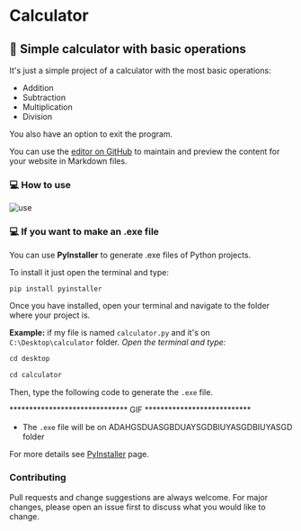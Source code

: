 # Calculator

## 📖 Simple calculator with basic operations

It's just a simple project of a calculator with the most basic operations:
- Addition
- Subtraction
- Multiplication
- Division

You also have an option to exit the program.


You can use the [editor on GitHub](https://github.com/ldequadra/ldequadra.github.io/edit/master/README.md) to maintain and preview the content for your website in Markdown files.

### 💻 How to use

![use](https://user-images.githubusercontent.com/56608210/91496712-fdd9cc80-e892-11ea-95d2-1270813b872c.gif)


### 💻 If you want to make an .exe file

You can use **PyInstaller** to generate .exe files of Python projects.

To install it just open the terminal and type:

```markdown
pip install pyinstaller
```

Once you have installed, open your terminal and navigate to the folder where your project is.

**Example:** if my file is named `calculator.py` and it's on `C:\Desktop\calculator` folder.
_Open the terminal and type:_

```markdown
cd desktop
```

```markdown
cd calculator
```

Then, type the following code to generate the `.exe` file.

****************************** GIF ***************************

* The `.exe` file will be on ADAHGSDUASGBDUAYSGDBIUYASGDBIUYASGD folder

For more details see [PyInstaller](https://www.pyinstaller.org/) page.

### Contributing

Pull requests and change suggestions are always welcome. For major changes, please open an issue first to discuss what you would like to change.
